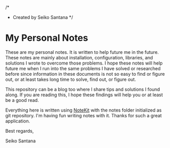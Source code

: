 /*
 * Created by Seiko Santana
 */
 
# My Personal Notes
These are my personal notes. It is written to help future me in the future. These notes are mainly about installation, configuration, libraries, and solutions I wrote to overcome those problems. I hope these notes will help future me when I run into the same problems I have solved or researched before since information in these documents is not so easy to find or figure out, or at least takes long time to solve, find out, or figure out.

This repository can be a blog too where I share tips and solutions I found along. If you are reading this, I hope these findings will help you or at least be a good read.


Everything here is written using [NoteKit](https://github.com/blackhole89/notekit) with the notes folder initialized as git repository. I'm having fun writing notes with it. Thanks for such a great application.



Best regards,



Seiko Santana

